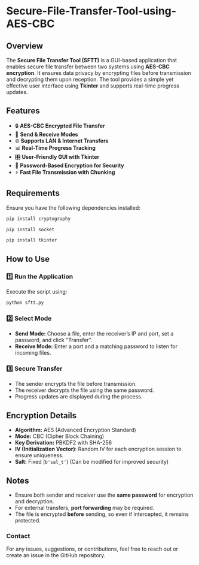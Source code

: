 # Secure-File-Transfer-Tool-using-AES-CBC

## Overview
The **Secure File Transfer Tool (SFTT)** is a GUI-based application that enables secure file transfer between two systems using **AES-CBC encryption**. It ensures data privacy by encrypting files before transmission and decrypting them upon reception. The tool provides a simple yet effective user interface using **Tkinter** and supports real-time progress updates.

## Features
- 🔒 **AES-CBC Encrypted File Transfer**  
- 📡 **Send & Receive Modes**  
- 🌐 **Supports LAN & Internet Transfers**  
- 📊 **Real-Time Progress Tracking**  
- 🎛 **User-Friendly GUI with Tkinter**  
- 🔑 **Password-Based Encryption for Security**  
- ⚡ **Fast File Transmission with Chunking**  

## Requirements
Ensure you have the following dependencies installed:

```bash
pip install cryptography
```
```bash
pip install socket
```
```bash
pip install tkinter
```


## How to Use

### 1️⃣ **Run the Application**
Execute the script using:

```bash
python sftt.py
```

### 2️⃣ **Select Mode**
- **Send Mode:** Choose a file, enter the receiver’s IP and port, set a password, and click "Transfer".  
- **Receive Mode:** Enter a port and a matching password to listen for incoming files.

### 3️⃣ **Secure Transfer**
- The sender encrypts the file before transmission.  
- The receiver decrypts the file using the same password.  
- Progress updates are displayed during the process.

## Encryption Details
- **Algorithm:** AES (Advanced Encryption Standard)  
- **Mode:** CBC (Cipher Block Chaining)  
- **Key Derivation:** PBKDF2 with SHA-256
- **IV (Initialization Vector)**: Random IV for each encryption session to ensure uniqueness.
- **Salt:** Fixed (`b'sal_t'`) (Can be modified for improved security)  

## Notes
- Ensure both sender and receiver use the **same password** for encryption and decryption.  
- For external transfers, **port forwarding** may be required.  
- The file is encrypted **before** sending, so even if intercepted, it remains protected.

### Contact
For any issues, suggestions, or contributions, feel free to reach out or create an issue in the GitHub repository.

